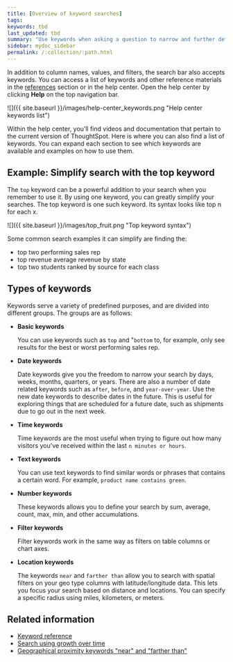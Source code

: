 ```yaml
---
title: [Overview of keyword searches]
tags:
keywords: tbd
last_updated: tbd
summary: "Use keywords when asking a question to narrow and further define your search."
sidebar: mydoc_sidebar
permalink: /:collection/:path.html
---
```

In addition to column names, values, and filters, the search bar also accepts keywords.  You can access a list of keywords and other reference materials in the [references](/reference/keywords.html#) section or in the help center. Open the help center by clicking **Help** on the top navigation bar.

 ![]({{ site.baseurl }}/images/help-center_keywords.png "Help center keywords list")

 Within the help center, you’ll find videos and documentation that pertain to the current version of ThoughtSpot. Here is where you can also find a list of keywords. You can expand each section to see which keywords are available and examples on how to use them.

## Example: Simplify search with the top keyword

 The `top` keyword can be a powerful addition to your search when you remember to use it. By using one keyword, you can greatly simplify your searches. The top keyword is one such keyword. Its syntax looks like top n for each x.

![]({{ site.baseurl }}/images/top_fruit.png "Top keyword syntax")

 Some common search examples it can simplify are finding the:

 -   top two performing sales rep
 -   top revenue average revenue by state
 -   top two students ranked by source for each class


## Types of keywords

Keywords serve a variety of predefined purposes, and are divided into different groups. The groups are as follows:

-   **Basic keywords**

    You can use keywords such as `top` and "`bottom` to, for example, only see results for the best or worst performing sales rep.

-   **Date keywords**

    Date keywords give you the freedom to narrow your search by days, weeks, months, quarters, or years. There are also a number of date related keywords such as `after`, `before`, and `year-over-year`. Use the new date keywords to describe dates in the future. This is useful for exploring things that are scheduled for a future date, such as shipments due to go out in the next week.

-   **Time keywords**

    Time keywords are the most useful when trying to figure out how many visitors you've received within the last `n minutes or hours`.

-   **Text keywords**

    You can use text keywords to find similar words or phrases that contains a certain word. For example, `product name contains green`.

-   **Number keywords**

    These keywords allows you to define your search by sum, average, count, max, min, and other accumulations.

-   **Filter keywords**

    Filter keywords work in the same way as filters on table columns or chart axes.

-   **Location keywords**

    The keywords `near` and `farther than` allow you to search with spatial filters on your geo type columns with latitude/longitude data. This lets you focus your search based on distance and locations. You can specify a specific radius using miles, kilometers, or meters.



## Related information  

- [Keyword reference](/reference/keywords.html#)
- [Search using growth over time](/complex-search/search-using-growth-over-time.html)  
- [Geographical proximity keywords "near" and "farther than"](/admin/features/proximity-search.html)  
